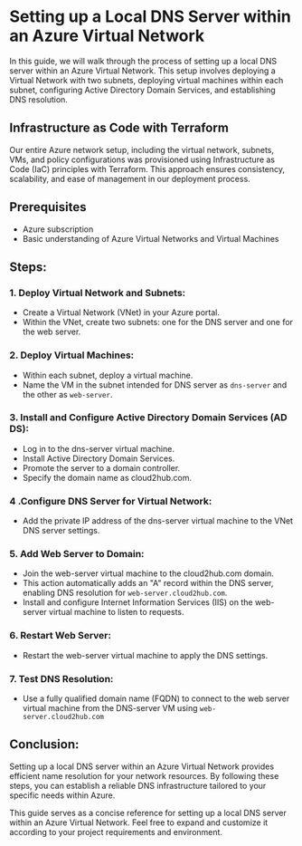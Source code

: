 # Setting up a Local DNS Server within an Azure Virtual Network
In this guide, we will walk through the process of setting up a local DNS server within an Azure Virtual Network. This setup involves deploying a Virtual Network with two subnets, deploying virtual machines within each subnet, configuring Active Directory Domain Services, and establishing DNS resolution.

## Infrastructure as Code with Terraform
Our entire Azure network setup, including the virtual network, subnets, VMs, and policy configurations was provisioned using Infrastructure as Code (IaC) principles with Terraform. This approach ensures consistency, scalability, and ease of management in our deployment process.

## Prerequisites
- Azure subscription
- Basic understanding of Azure Virtual Networks and Virtual Machines

## Steps:
### 1. Deploy Virtual Network and Subnets:
- Create a Virtual Network (VNet) in your Azure portal.
- Within the VNet, create two subnets: one for the DNS server and one for the web server.
### 2. Deploy Virtual Machines:
- Within each subnet, deploy a virtual machine.
- Name the VM in the subnet intended for DNS server as ```dns-server``` and the other as ```web-server```.
### 3. Install and Configure Active Directory Domain Services (AD DS):
- Log in to the dns-server virtual machine.
- Install Active Directory Domain Services.
- Promote the server to a domain controller.
- Specify the domain name as cloud2hub.com.
### 4 .Configure DNS Server for Virtual Network:
- Add the private IP address of the dns-server virtual machine to the VNet DNS server settings.
### 5. Add Web Server to Domain:
- Join the web-server virtual machine to the cloud2hub.com domain.
- This action automatically adds an "A" record within the DNS server, enabling DNS resolution for ```web-server.cloud2hub.com```.
- Install and configure Internet Information Services (IIS) on the web-server virtual machine to listen to requests.
### 6. Restart Web Server:
- Restart the web-server virtual machine to apply the DNS settings.
### 7. Test DNS Resolution:
- Use a fully qualified domain name (FQDN) to connect to the web server virtual machine from the DNS-server VM using ```web-server.cloud2hub.com```

## Conclusion:
Setting up a local DNS server within an Azure Virtual Network provides efficient name resolution for your network resources. By following these steps, you can establish a reliable DNS infrastructure tailored to your specific needs within Azure.

This guide serves as a concise reference for setting up a local DNS server within an Azure Virtual Network. Feel free to expand and customize it according to your project requirements and environment.